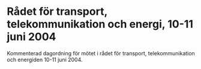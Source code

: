 # Rådet för transport, telekommunikation och energi, 10-11 juni 2004

Kommenterad dagordning för mötet i rådet för transport, telekommunikation och energiden 10\-11 juni 2004\.
